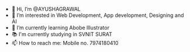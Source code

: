 - 👋 Hi, I’m @AYUSHAGRAWAL
- 👀 I’m interested in Web Development, App development, Designing and AI
- 🌱 I’m currently learning Abobe Illustrator
- 📚 I'm currently studying in SVNIT SURAT
- 📫 How to reach me: Mobile no. 7974180410

<!---
AYUSHAYUSHAGRAWAL/AYUSHAYUSHAGRAWAL is a ✨ special ✨ repository because its `README.md` (this file) appears on your GitHub profile.
You can click the Preview link to take a look at your changes.
--->
